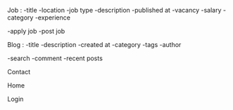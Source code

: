 Job :
  -title
  -location
  -job type
  -description
  -published at
  -vacancy
  -salary
  -category
  -experience


  -apply job
  -post job


Blog :
  -title
  -description
  -created at
  -category
  -tags
  -author

  -search
  -comment
  -recent posts


  Contact

  Home

Login
